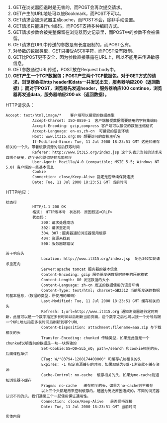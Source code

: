 1. GET在浏览器回退时是无害的，而POST会再次提交请求。
2. GET产生的URL地址可以被Bookmark，而POST不可以。
3. GET请求会被浏览器主动cache，而POST不会，除非手动设置。
4. GET请求只能进行url编码，而POST支持多种编码方式。
5. GET请求参数会被完整保留在浏览器历史记录里，而POST中的参数不会被保留。
6. GET请求在URL中传送的参数是有长度限制的，而POST么有。
7. 对参数的数据类型，GET只接受ASCII字符，而POST没有限制。
8. GET比POST更不安全，因为参数直接暴露在URL上，所以不能用来传递敏感信息。
9. GET参数通过URL传递，POST放在Request body中。
10. **GET产生一个TCP数据包；POST产生两个TCP数据包。对于GET方式的请求，浏览器会把http header和data一并发送出去，服务器响应200（返回数据）；
而对于POST，浏览器先发送header，服务器响应100 continue，浏览器再发送data，服务器响应200 ok（返回数据）。**


HTTP请求头：
```
Accept: text/html,image/*    客户端可以接受的数据类型
			Accept-Charset: ISO-8859-1	客户端接受数据需要使用的字符集编码
			Accept-Encoding: gzip,compress 客户端可以接受的数据压缩格式
			Accept-Language: en-us,zh-cn  可接受的语言环境
			Host: www.it315.org:80 想要访问的虚拟主机名
			If-Modified-Since: Tue, 11 Jul 2000 18:23:51 GMT 这是和缓存相关的一个头，带着缓存资源的最后获取时间
			Referer: http://www.it315.org/index.jsp 这个头表示当前的请求来自哪个链接，这个头和防盗链的功能相关
			User-Agent: Mozilla/4.0 (compatible; MSIE 5.5; Windows NT 5.0) 客户端的一些基本信息
			Cookie 
			Connection: close/Keep-Alive 指定是否继续保持连接
			Date: Tue, 11 Jul 2000 18:23:51 GMT 当前时间
```

HTTP响应：
```
状态行
			HTTP/1.1 200 OK
			格式： HTTP版本号　状态码　原因叙述<CRLF>
			状态码：
				200：请求处理成功
				302：请求重定向
				304、307：服务器通知浏览器使用缓存
				404：资源未找到
				500：服务器端错误

若干响应头
				Location: http://www.it315.org/index.jsp  配合302实现请求重定向
				Server:apache tomcat 服务器的基本信息
				Content-Encoding: gzip 服务器发送数据时使用的压缩格式
				Content-Length: 80 发送数据的大小
				Content-Language: zh-cn 发送的数据使用的语言环境
				Content-Type: text/html; charset=GB2312 当前所发送的数据的基本信息，（数据的类型，所使用的编码）
				Last-Modified: Tue, 11 Jul 2000 18:23:51 GMT 缓存相关的头
				Refresh: 1;url=http://www.it315.org 通知浏览器进行定时刷新，此值可以是一个数字指定多长时间以后刷新当前页面，这个数字之后也可以接一个分号后跟一个URL地址指定多长时间后刷新到哪个URL
				Content-Disposition: attachment;filename=aaa.zip 与下载相关的头
				Transfer-Encoding: chunked 传输类型，如果是此值是一个chunked说明当前的数据是一块一块传输的
				Set-Cookie:SS=Q0=5Lb_nQ; path=/search 和cookie相关的头，后面课程单讲
				ETag: W/"83794-1208174400000" 和缓存机制相关的头
				Expires: -1 指定资源缓存的时间，如果取值为0或-1浏览就不缓存资源
				Cache-Control: no-cache  缓存相关的头，如果为no-cache则通知浏览器不缓存
				Pragma: no-cache   缓存相关的头，如果为no-cache则不缓存
				以上三个头都是用来控制缓存的，是因为历史原因造成的，不同的浏览器认识不同的头，我们通常三个一起使用保证通用性。
				Connection: close/Keep-Alive   是否保持连接
				Date: Tue, 11 Jul 2000 18:23:51 GMT 当前时间
		
实体内容
```
